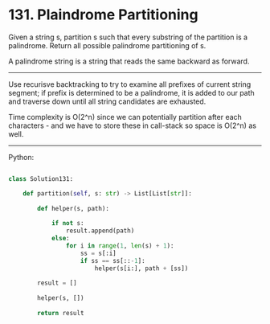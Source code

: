 # 131. Plaindrome Partitioning

Given a string s, partition s such that every substring of the partition is
a palindrome. Return all possible palindrome partitioning of s.

A palindrome string is a string that reads the same backward as forward.

---

Use recurisve backtracking to try to examine all prefixes of current string
segment; if prefix is determined to be a palindrome, it is added to our path
and traverse down until all string candidates are exhausted.

Time complexity is O(2^n) since we can potentially partition after each
characters - and we have to store these in call-stack so space is O(2^n) as
well.

---

Python:

```python

class Solution131:

    def partition(self, s: str) -> List[List[str]]:
        
        def helper(s, path):
            
            if not s:
                result.append(path)
            else:
                for i in range(1, len(s) + 1):
                    ss = s[:i]
                    if ss == ss[::-1]:
                        helper(s[i:], path + [ss])
                     
        result = []
        
        helper(s, [])
        
        return result
```

